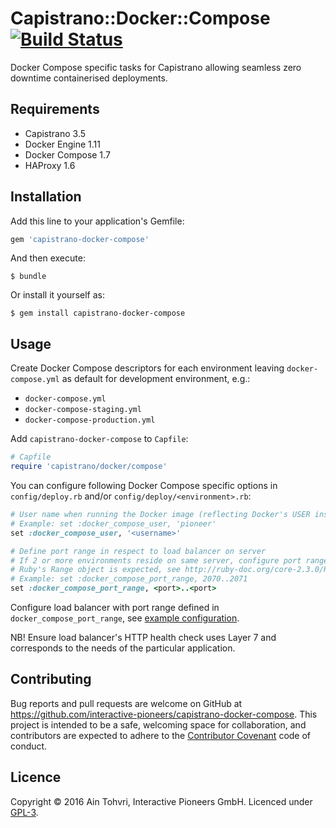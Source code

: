 # Capistrano::Docker::Compose [![Build Status](https://travis-ci.org/interactive-pioneers/capistrano-docker-compose.svg?branch=master)](https://travis-ci.org/interactive-pioneers/capistrano-docker-compose)

Docker Compose specific tasks for Capistrano allowing seamless zero downtime containerised deployments.

## Requirements

- Capistrano 3.5
- Docker Engine 1.11
- Docker Compose 1.7
- HAProxy 1.6

## Installation

Add this line to your application's Gemfile:

```ruby
gem 'capistrano-docker-compose'
```

And then execute:

    $ bundle

Or install it yourself as:

    $ gem install capistrano-docker-compose

## Usage

Create Docker Compose descriptors for each environment leaving `docker-compose.yml` as default for development environment, e.g.:

  - `docker-compose.yml`
  - `docker-compose-staging.yml`
  - `docker-compose-production.yml`

Add `capistrano-docker-compose` to `Capfile`:

``` ruby
# Capfile
require 'capistrano/docker/compose'
```

You can configure following Docker Compose specific options in `config/deploy.rb` and/or `config/deploy/<environment>.rb`:

```ruby
# User name when running the Docker image (reflecting Docker's USER instruction)
# Example: set :docker_compose_user, 'pioneer'
set :docker_compose_user, '<username>'

# Define port range in respect to load balancer on server
# If 2 or more environments reside on same server, configure port range as per environment
# Ruby's Range object is expected, see http://ruby-doc.org/core-2.3.0/Range.html
# Example: set :docker_compose_port_range, 2070..2071
set :docker_compose_port_range, <port>..<port>
```

Configure load balancer with port range defined in `docker_compose_port_range`, see [example configuration](https://github.com/interactive-pioneers/capistrano-docker-compose/blob/master/haproxy.example.cfg).

NB! Ensure load balancer's HTTP health check uses Layer 7 and corresponds to the needs of the particular application.

## Contributing

Bug reports and pull requests are welcome on GitHub at https://github.com/interactive-pioneers/capistrano-docker-compose. This project is intended to be a safe, welcoming space for collaboration, and contributors are expected to adhere to the [Contributor Covenant](http://contributor-covenant.org) code of conduct.

## Licence

Copyright © 2016 Ain Tohvri, Interactive Pioneers GmbH. Licenced under [GPL-3](https://github.com/interactive-pioneers/capistrano-docker-compose/blob/master/LICENSE).
